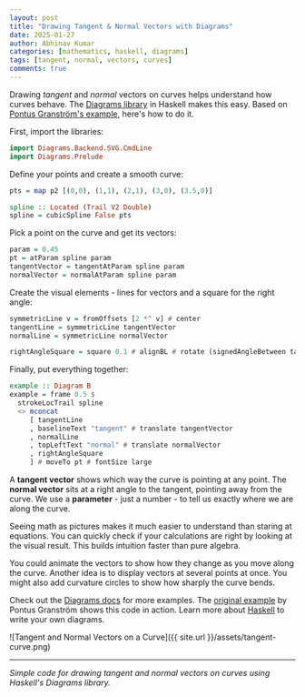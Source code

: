 ```yaml
---
layout: post
title: "Drawing Tangent & Normal Vectors with Diagrams"
date: 2025-01-27
author: Abhinav Kumar
categories: [mathematics, haskell, diagrams]
tags: [tangent, normal, vectors, curves]
comments: true
---
```


Drawing *tangent* and *normal* vectors on curves helps understand how curves behave. The [Diagrams library](https://diagrams.github.io/) in Haskell makes this easy. Based on [Pontus Granström's example](https://diagrams.github.io/gallery/Tangent.html), here's how to do it.

First, import the libraries:

```haskell
import Diagrams.Backend.SVG.CmdLine
import Diagrams.Prelude
```

Define your points and create a smooth curve:

```haskell
pts = map p2 [(0,0), (1,1), (2,1), (3,0), (3.5,0)]

spline :: Located (Trail V2 Double)
spline = cubicSpline False pts
```

Pick a point on the curve and get its vectors:

```haskell
param = 0.45
pt = atParam spline param
tangentVector = tangentAtParam spline param
normalVector = normalAtParam spline param
```

Create the visual elements - lines for vectors and a square for the right angle:

```haskell
symmetricLine v = fromOffsets [2 *^ v] # center
tangentLine = symmetricLine tangentVector
normalLine = symmetricLine normalVector

rightAngleSquare = square 0.1 # alignBL # rotate (signedAngleBetween tangentVector unitX)
```

Finally, put everything together:

```haskell
example :: Diagram B
example = frame 0.5 $
  strokeLocTrail spline
  <> mconcat
     [ tangentLine
     , baselineText "tangent" # translate tangentVector
     , normalLine
     , topLeftText "normal" # translate normalVector
     , rightAngleSquare
     ] # moveTo pt # fontSize large
```

A **tangent vector** shows which way the curve is pointing at any point. The **normal vector** sits at a right angle to the tangent, pointing away from the curve. We use a **parameter** - just a number - to tell us exactly where we are along the curve.

Seeing math as pictures makes it much easier to understand than staring at equations. You can quickly check if your calculations are right by looking at the visual result. This builds intuition faster than pure algebra.

You could animate the vectors to show how they change as you move along the curve. Another idea is to display vectors at several points at once. You might also add curvature circles to show how sharply the curve bends.

Check out the [Diagrams docs](https://diagrams.github.io/) for more examples. The [original example](https://diagrams.github.io/gallery/Tangent.html) by Pontus Granström shows this code in action. Learn more about [Haskell](https://www.haskell.org/) to write your own diagrams.

![Tangent and Normal Vectors on a Curve]({{ site.url }}/assets/tangent-curve.png)

---

*Simple code for drawing tangent and normal vectors on curves using Haskell's Diagrams library.* 